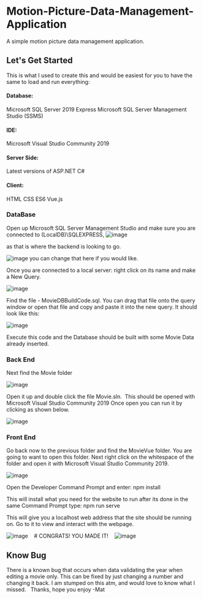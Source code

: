 # Motion-Picture-Data-Management-Application
A simple motion picture data management application.

## Let's Get Started
This is what I used to create this and would be easiest for you to have the same to load and run everything:
#### Database:
Microsoft SQL Server 2019 Express
Microsoft SQL Server Management Studio (SSMS)
#### IDE: 
Microsoft Visual Studio Community 2019
#### Server Side:
Latest versions of ASP.NET
C#
#### Client:
HTML
CSS
ES6
Vue.js

### DataBase
Open up Microsoft SQL Server Management Studio and make sure you are connected to (LocalDB)\SQLEXPRESS, 
![image](https://user-images.githubusercontent.com/99191287/185769312-3c3e28d2-aced-42dd-9c9a-5ffe69b9c431.png)

as that is where the backend is looking to go. 

![image](https://user-images.githubusercontent.com/99191287/185769329-642eca45-99dc-4cab-964e-0a94dae6ccc8.png)
you can change that here if you would like. 

Once you are connected to a local server: right click on its name and make a New Query.

![image](https://user-images.githubusercontent.com/99191287/185769409-c6818f2d-d94c-4fdf-9d45-a7f8a67a3425.png)

Find the file - MovieDBBuildCode.sql.
You can drag that file onto the query window or open that file and copy and paste it into the new query. 
It should look like this:

![image](https://user-images.githubusercontent.com/99191287/185769429-b383e560-f210-4f98-b8ac-2b619ad954d6.png)

Execute this code and the Database should be built with some Movie Data already inserted.

### Back End
Next find the Movie folder 

![image](https://user-images.githubusercontent.com/99191287/185769452-ffcdc6f6-e2ed-4cb8-90f7-4f597ffd7797.png)

Open it up and double click the file Movie.sln.  This should be opened with Microsoft Visual Studio Community 2019
Once open you can run it by clicking as shown below.

![image](https://user-images.githubusercontent.com/99191287/185769476-3c63a97d-1efc-4596-bd7f-6e89f3fecfa0.png)

### Front End
Go back now to the previous folder and find the MovieVue folder. You are going to want to open this folder.
Next right click on the whitespace of the folder and open it with Microsoft Visual Studio Community 2019.

![image](https://user-images.githubusercontent.com/99191287/185769659-ebf28a55-d1af-434d-91e8-6239fae1bf12.png)

Open the Developer Command Prompt and enter: npm install

This will install what you need for the website to run after its done in the same Command Prompt type: npm run serve

This will give you a localhost web address that the site should be running on. Go to it to view and interact with the webpage. 

![image](https://user-images.githubusercontent.com/99191287/185769713-895897ab-9306-4426-93bc-e53a17217c8c.png)
 
 # CONGRATS! YOU MADE IT!
 
 ![image](https://user-images.githubusercontent.com/99191287/185769749-b3a87768-fb7c-4cf4-a86f-27e16200c212.png)

## Know Bug
There is a known bug that occurs when data validating the year when editing a movie only. 
This can be fixed by just changing a number and changing it back. I am stumped on this atm, and would love to know what I missed.  
Thanks, hope you enjoy
-Mat



